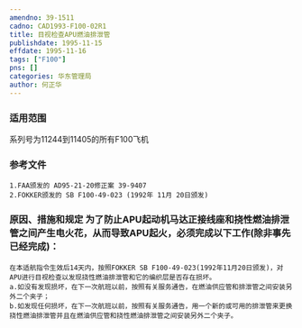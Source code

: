 ```yaml
---
amendno: 39-1511  
cadno: CAD1993-F100-02R1  
title: 目视检查APU燃油排泄管  
publishdate: 1995-11-15  
effdate: 1995-11-16  
tags: ["F100"]  
pns: []  
categories: 华东管理局  
author: 何正华  
---
```

  
### 适用范围  
系列号为11244到11405的所有F100飞机  
  
<!--more-->  
### 参考文件  
    1.FAA颁发的 AD95-21-20修正案 39-9407  
    2.FOKKER颁发的 SB F100-49-023 (1992年 11月 20日颁发)  
  
### 原因、措施和规定 为了防止APU起动机马达正接线座和挠性燃油排泄管之间产生电火花，从而导致APU起火，必须完成以下工作(除非事先已经完成)：  
    在本适航指令生效后14天内，按照FOKKER SB F100-49-023(1992年11月20日颁发)，对APU进行目视检查以发现挠性燃油排泄管和它的编织层是否存在损坏。  
    a.如没有发现损坏，在下一次航班以前，按照有关服务通告，在燃油供应管和排泄管之间安装另外二个夹子；  
    b.如发现任何损坏，在下一次航班以前，按照有关服务通告，用一个新的或可用的排泄管来更换挠性燃油排泄管并且在燃油供应管和挠性燃油排泄管之间安装另外二个夹子。  
  
